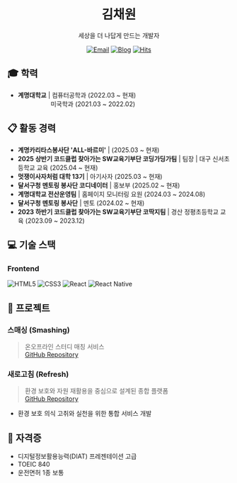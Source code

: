 <div align="center">
  <h1>김채원</h1>
  <p>세상을 더 나답게 만드는 개발자</p>
  
  [![Email](https://img.shields.io/badge/Email-chae_one1@naver.com-007396?style=flat-square&logo=gmail&logoColor=white)](mailto:chae_one1@naver.com)
  [![Blog](https://img.shields.io/badge/Blog-https://blog.naver.com/chae_one1-20C997?style=flat-square&logo=Tistory&logoColor=white)](https://blog.naver.com/chae_one1)
  [![Hits](https://hits.sh/github.com/chaeone1.svg)](https://hits.sh/github.com/chaeone1/)
</div>

## 🎓 학력
- **계명대학교** | 컴퓨터공학과 (2022.03 ~ 현재)<br>
&emsp;&emsp;&emsp;&emsp;&emsp; 미국학과 (2021.03 ~ 2022.02)
 

## 📋 활동 경력
- **계명카리타스봉사단 'ALL-바르미'** | (2025.03 ~ 현재)
- **2025 상반기 코드클럽 찾아가는 SW교육기부단 코딩가딩가팀** | 팀장 | 대구 신서초등학교 교육 (2025.04 ~ 현재)
- **멋쟁이사자처럼 대학 13기** | 아기사자 (2025.03 ~ 현재)
- **달서구청 멘토링 봉사단 코디네이터** | 홍보부 (2025.02 ~ 현재)
- **계명대학교 전산운영팀** | 홈페이지 모니터링 요원 (2024.03 ~ 2024.08)
- **달서구청 멘토링 봉사단** | 멘토 (2024.02 ~ 현재)
- **2023 하반기 코드클럽 찾아가는 SW교육기부단 코딱지팀** | 경산 정평초등학교 교육 (2023.09 ~ 2023.12)

## 💻 기술 스택


### Frontend
![HTML5](https://img.shields.io/badge/HTML5-E34F26?style=flat-square&logo=html5&logoColor=white)
![CSS3](https://img.shields.io/badge/CSS3-1572B6?style=flat-square&logo=css3&logoColor=white)
![React](https://img.shields.io/badge/React-61DAFB?style=flat-square&logo=react&logoColor=black)
![React Native](https://img.shields.io/badge/React_Native-20232A?style=flat-square&logo=react&logoColor=white)

## 🚀 프로젝트
### 스매싱 (Smashing)
> 온오프라인 스터디 매칭 서비스  
> [GitHub Repository](https://github.com/chaeone1/SMASHING)

### 새로고침 (Refresh)
> 환경 보호와 자원 재활용을 중심으로 설계된 종합 플랫폼  
> [GitHub Repository](https://github.com/chaeone1/Reload_F5)

- 환경 보호 의식 고취와 실천을 위한 통합 서비스 개발

## 📜 자격증
- 디지털정보활용능력(DIAT) 프레젠테이션 고급
- TOEIC 840
- 운전면허 1종 보통

